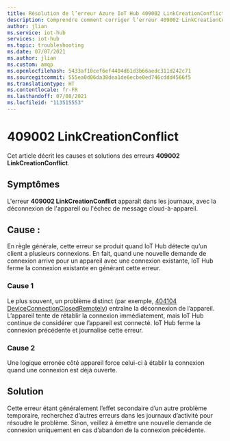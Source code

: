 ```yaml
---
title: Résolution de l’erreur Azure IoT Hub 409002 LinkCreationConflict
description: Comprendre comment corriger l’erreur 409002 LinkCreationConflict
author: jlian
ms.service: iot-hub
services: iot-hub
ms.topic: troubleshooting
ms.date: 07/07/2021
ms.author: jlian
ms.custom: amqp
ms.openlocfilehash: 5433af10cef6ef4404d61d3b66aedc311d242c71
ms.sourcegitcommit: 555ea0d06da38dea1de6ecbe0ed746cddd4566f5
ms.translationtype: HT
ms.contentlocale: fr-FR
ms.lasthandoff: 07/08/2021
ms.locfileid: "113515553"
---
```

# <a name="409002-linkcreationconflict"></a>409002 LinkCreationConflict

Cet article décrit les causes et solutions des erreurs **409002 LinkCreationConflict**.

## <a name="symptoms"></a>Symptômes

L'erreur **409002 LinkCreationConflict** apparaît dans les journaux, avec la déconnexion de l'appareil ou l'échec de message cloud-à-appareil.

<!-- When using AMQP? -->

## <a name="cause"></a>Cause :

En règle générale, cette erreur se produit quand IoT Hub détecte qu’un client a plusieurs connexions. En fait, quand une nouvelle demande de connexion arrive pour un appareil avec une connexion existante, IoT Hub ferme la connexion existante en générant cette erreur.

### <a name="cause-1"></a>Cause 1

Le plus souvent, un problème distinct (par exemple, [404104 DeviceConnectionClosedRemotely](iot-hub-troubleshoot-error-404104-deviceconnectionclosedremotely.md)) entraîne la déconnexion de l’appareil. L’appareil tente de rétablir la connexion immédiatement, mais IoT Hub continue de considérer que l’appareil est connecté. IoT Hub ferme la connexion précédente et journalise cette erreur.

### <a name="cause-2"></a>Cause 2

Une logique erronée côté appareil force celui-ci à établir la connexion quand une connexion est déjà ouverte.

## <a name="solution"></a>Solution

Cette erreur étant généralement l’effet secondaire d’un autre problème temporaire, recherchez d’autres erreurs dans les journaux d’activité pour résoudre le problème. Sinon, veillez à émettre une nouvelle demande de connexion uniquement en cas d’abandon de la connexion précédente.
